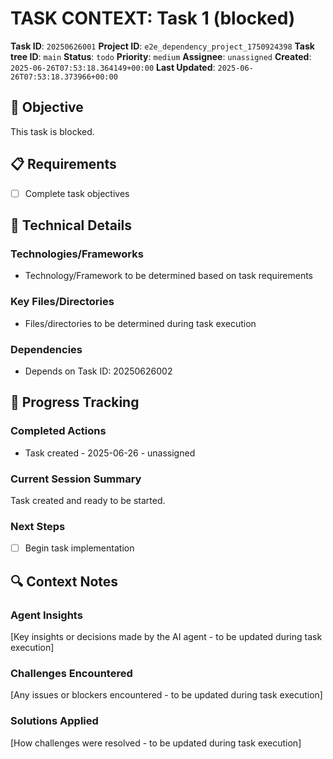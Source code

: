 # TASK CONTEXT: Task 1 (blocked)

**Task ID**: `20250626001`
**Project ID**: `e2e_dependency_project_1750924398`
**Task tree ID**: `main`
**Status**: `todo`
**Priority**: `medium`
**Assignee**: `unassigned`
**Created**: `2025-06-26T07:53:18.364149+00:00`
**Last Updated**: `2025-06-26T07:53:18.373966+00:00`

## 🎯 Objective
This task is blocked.

## 📋 Requirements
- [ ] Complete task objectives

## 🔧 Technical Details
### Technologies/Frameworks
- Technology/Framework to be determined based on task requirements

### Key Files/Directories
- Files/directories to be determined during task execution

### Dependencies
- Depends on Task ID: 20250626002

## 🚀 Progress Tracking
### Completed Actions
- Task created - 2025-06-26 - unassigned

### Current Session Summary
Task created and ready to be started.

### Next Steps
- [ ] Begin task implementation

## 🔍 Context Notes
### Agent Insights
[Key insights or decisions made by the AI agent - to be updated during task execution]

### Challenges Encountered
[Any issues or blockers encountered - to be updated during task execution]

### Solutions Applied
[How challenges were resolved - to be updated during task execution]
